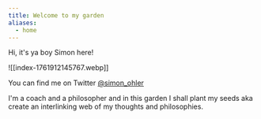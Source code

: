 ```yaml
---
title: Welcome to my garden
aliases:
  - home
---
```


Hi, it's ya boy Simon here!

![[index-1761912145767.webp]]

You can find me on Twitter [@simon_ohler](twitter.com/simon_ohler)

I'm a coach and a philosopher and in this garden I shall plant my seeds aka create an interlinking web of my thoughts and philosophies.

